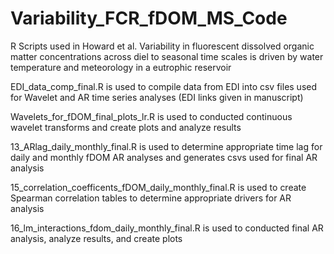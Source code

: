 # Variability_FCR_fDOM_MS_Code
R Scripts used in Howard et al. Variability in fluorescent dissolved organic matter concentrations across diel to seasonal time scales is driven by water temperature and meteorology in a eutrophic reservoir

EDI_data_comp_final.R is used to compile data from EDI into csv files used for Wavelet and AR time series analyses (EDI links given in manuscript)

Wavelets_for_fDOM_final_plots_lr.R is used to conducted continuous wavelet transforms and create plots and analyze results 

13_ARlag_daily_monthly_final.R is used to determine appropriate time lag for daily and monthly fDOM AR analyses and generates csvs used for final AR analysis 

15_correlation_coefficents_fDOM_daily_monthly_final.R is used to create Spearman correlation tables to determine appropriate drivers for AR analysis 

16_lm_interactions_fdom_daily_monthly_final.R is used to conducted final AR analysis, analyze results, and create plots
